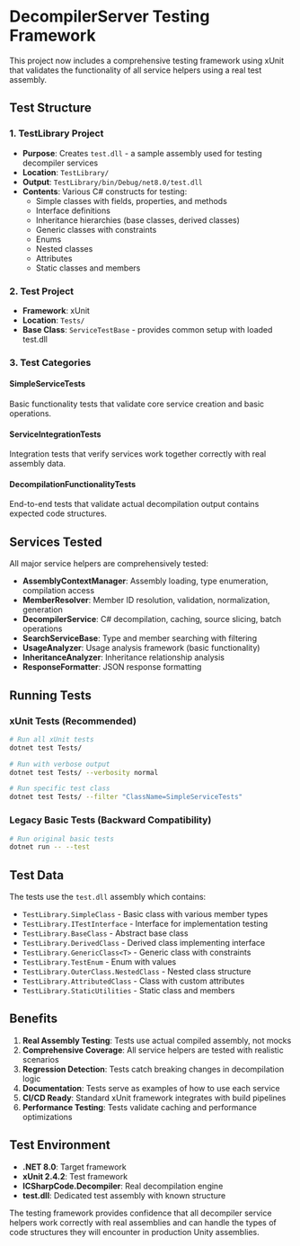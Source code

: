 # DecompilerServer Testing Framework

This project now includes a comprehensive testing framework using xUnit that validates the functionality of all service helpers using a real test assembly.

## Test Structure

### 1. TestLibrary Project
- **Purpose**: Creates `test.dll` - a sample assembly used for testing decompiler services
- **Location**: `TestLibrary/`
- **Output**: `TestLibrary/bin/Debug/net8.0/test.dll`
- **Contents**: Various C# constructs for testing:
  - Simple classes with fields, properties, and methods
  - Interface definitions
  - Inheritance hierarchies (base classes, derived classes)
  - Generic classes with constraints
  - Enums
  - Nested classes
  - Attributes
  - Static classes and members

### 2. Test Project
- **Framework**: xUnit
- **Location**: `Tests/`
- **Base Class**: `ServiceTestBase` - provides common setup with loaded test.dll

### 3. Test Categories

#### SimpleServiceTests
Basic functionality tests that validate core service creation and basic operations.

#### ServiceIntegrationTests  
Integration tests that verify services work together correctly with real assembly data.

#### DecompilationFunctionalityTests
End-to-end tests that validate actual decompilation output contains expected code structures.

## Services Tested

All major service helpers are comprehensively tested:

- **AssemblyContextManager**: Assembly loading, type enumeration, compilation access
- **MemberResolver**: Member ID resolution, validation, normalization, generation
- **DecompilerService**: C# decompilation, caching, source slicing, batch operations
- **SearchServiceBase**: Type and member searching with filtering
- **UsageAnalyzer**: Usage analysis framework (basic functionality)
- **InheritanceAnalyzer**: Inheritance relationship analysis
- **ResponseFormatter**: JSON response formatting

## Running Tests

### xUnit Tests (Recommended)
```bash
# Run all xUnit tests
dotnet test Tests/

# Run with verbose output
dotnet test Tests/ --verbosity normal

# Run specific test class
dotnet test Tests/ --filter "ClassName=SimpleServiceTests"
```

### Legacy Basic Tests (Backward Compatibility)
```bash
# Run original basic tests
dotnet run -- --test
```

## Test Data

The tests use the `test.dll` assembly which contains:
- `TestLibrary.SimpleClass` - Basic class with various member types
- `TestLibrary.ITestInterface` - Interface for implementation testing
- `TestLibrary.BaseClass` - Abstract base class
- `TestLibrary.DerivedClass` - Derived class implementing interface
- `TestLibrary.GenericClass<T>` - Generic class with constraints
- `TestLibrary.TestEnum` - Enum with values
- `TestLibrary.OuterClass.NestedClass` - Nested class structure
- `TestLibrary.AttributedClass` - Class with custom attributes
- `TestLibrary.StaticUtilities` - Static class and members

## Benefits

1. **Real Assembly Testing**: Tests use actual compiled assembly, not mocks
2. **Comprehensive Coverage**: All service helpers are tested with realistic scenarios
3. **Regression Detection**: Tests catch breaking changes in decompilation logic
4. **Documentation**: Tests serve as examples of how to use each service
5. **CI/CD Ready**: Standard xUnit framework integrates with build pipelines
6. **Performance Testing**: Tests validate caching and performance optimizations

## Test Environment

- **.NET 8.0**: Target framework
- **xUnit 2.4.2**: Test framework
- **ICSharpCode.Decompiler**: Real decompilation engine
- **test.dll**: Dedicated test assembly with known structure

The testing framework provides confidence that all decompiler service helpers work correctly with real assemblies and can handle the types of code structures they will encounter in production Unity assemblies.